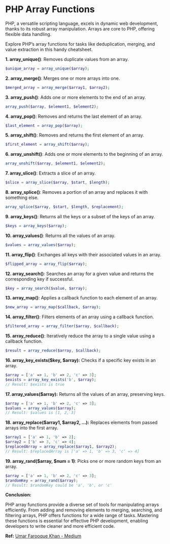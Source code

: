 # PHP Array Functions

PHP, a versatile scripting language, excels in dynamic web development, thanks to its robust array manipulation. Arrays are core to PHP, offering flexible data handling.

Explore PHP’s array functions for tasks like deduplication, merging, and value extraction in this handy cheatsheet.

**1.  array_unique()**: Removes duplicate values from an array.

```php
$unique_array = array_unique($array);
```

**2. array_merge()**: Merges one or more arrays into one.

```php
$merged_array = array_merge($array1, $array2);
```

**3. array_push()**: Adds one or more elements to the end of an array.

```php
array_push($array, $element1, $element2);
```

**4. array_pop()**: Removes and returns the last element of an array.

```php
$last_element = array_pop($array);
```

**5. array_shift()**: Removes and returns the first element of an array.

```php
$first_element = array_shift($array);
```

**6. array_unshift()**: Adds one or more elements to the beginning of an array.

```php
array_unshift($array, $element1, $element2);
```

**7. array_slice()**: Extracts a slice of an array.

```php
$slice = array_slice($array, $start, $length);
```

**8. array_splice()**: Removes a portion of an array and replaces it with something else.

```php
array_splice($array, $start, $length, $replacement);
```

**9. array_keys()**: Returns all the keys or a subset of the keys of an array.

```php
$keys = array_keys($array);
```

**10. array_values()**: Returns all the values of an array.

```php
$values = array_values($array);
```

**11. array_flip()**: Exchanges all keys with their associated values in an array.

```php
$flipped_array = array_flip($array);
```

**12. array_search()**: Searches an array for a given value and returns the corresponding key if successful.

```php
$key = array_search($value, $array);
```

**13. array_map()**: Applies a callback function to each element of an array.

```php
$new_array = array_map($callback, $array);
```

**14. array_filter()**: Filters elements of an array using a callback function.

```php
$filtered_array = array_filter($array, $callback);
```

**15. array_reduce()**: Iteratively reduce the array to a single value using a callback function.

```php
$result = array_reduce($array, $callback);
```

**16. array_key_exists($key, $array):** Checks if a specific key exists in an array.

```php
$array = ['a' => 1, 'b' => 2, 'c' => 3];
$exists = array_key_exists('b', $array);
// Result: $exists is true
```

**17. array_values($array):** Returns all the values of an array, preserving keys.

```php
$array = ['a' => 1, 'b' => 2, 'c' => 3];
$values = array_values($array);
// Result: $values is [1, 2, 3]
```

**18. array_replace($array1, $array2, …):** Replaces elements from passed arrays into the first array.

```php
$array1 = ['a' => 1, 'b' => 2]; 
$array2 = ['b' => 3, 'c' => 4]; 
$replacedArray = array_replace($array1, $array2); 
// Result: $replacedArray is ['a' => 1, 'b' => 3, 'c' => 4]
```

**19. array_rand($array, $num = 1)**: Picks one or more random keys from an array.

```php
$array = ['a' => 1, 'b' => 2, 'c' => 3];
$randomKey = array_rand($array);
// Result: $randomKey could be 'a', 'b', or 'c'
```

**Conclusion:**

PHP array functions provide a diverse set of tools for manipulating arrays efficiently. From adding and removing elements to merging, searching, and filtering arrays, PHP offers functions for a wide range of tasks. Mastering these functions is essential for effective PHP development, enabling developers to write cleaner and more efficient code.

**Ref:** [Umar Farooque Khan - Medium](https://umarfarooquekhan.medium.com/mastering-php-array-functions-a-comprehensive-cheat-sheet-%EF%B8%8F-%EF%B8%8F-62e5c7e79ce0)
